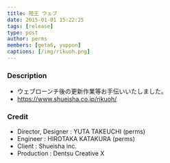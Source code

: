 ```yaml
---
title: 陸王 ウェブ
date: 2015-01-01 15:22:25
tags: [release]
type: post
author: perms
members: [geta6, yuppon]
captions: [/img/rikuoh.png]
---
```


### Description

* ウェブローンチ後の更新作業等お手伝いいたしました。
* https://www.shueisha.co.jp/rikuoh/

### Credit

* Director, Designer : YUTA TAKEUCHI (perms)
* Engineer : HIROTAKA KATAKURA (perms)
* Client : Shueisha inc.
* Production : Dentsu Creative X

<!-- ### Demo Movie
<iframe src="https://player.vimeo.com/video/83606253" width="720" height="405" frameborder="0" webkitallowfullscreen mozallowfullscreen allowfullscreen></iframe> -->
